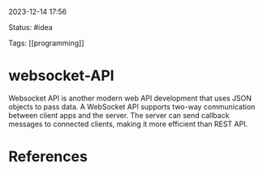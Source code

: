 2023-12-14 17:56

Status: #idea

Tags: [[programming]]

# websocket-API
Websocket API is another modern web API development that uses JSON objects to pass data. A WebSocket API supports two-way communication between client apps and the server. The server can send callback messages to connected clients, making it more efficient than REST API.






# References
